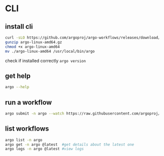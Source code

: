 # CLI

## install cli
```sh
curl -sLO https://github.com/argoproj/argo-workflows/releases/download/v3.4.9/argo-linux-amd64.gz
gunzip argo-linux-amd64.gz
chmod +x argo-linux-amd64
mv ./argo-linux-amd64 /usr/local/bin/argo
```
check if installed correctly `argo version`

## get help
```sh
argo --help
```

## run a workflow
```sh
argo submit -n argo --watch https://raw.githubusercontent.com/argoproj/argo-workflows/master/examples/hello-world.yaml
```

## list workflows
```sh
argo list -n argo
argo get -n argo @latest  #get details about the latest one
argo logs -n argo @latest #view logs
```
